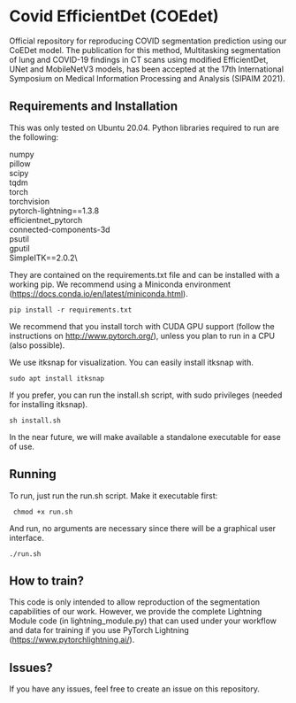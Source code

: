# Covid EfficientDet (COEdet)
Official repository for reproducing COVID segmentation  prediction using our CoEDet model.
The publication for this method, Multitasking segmentation of lung and COVID-19 findings in CT scans using modified EfficientDet, UNet and MobileNetV3 models, has been accepted at the 17th International Symposium on Medical Information Processing and Analysis (SIPAIM 2021).

## Requirements and Installation

This was only tested on Ubuntu 20.04.
Python libraries required to run are the following: 

numpy\
pillow\
scipy\
tqdm\
torch\
torchvision\
pytorch-lightning==1.3.8\
efficientnet_pytorch\
connected-components-3d\
psutil\
gputil\
SimpleITK==2.0.2\

They are contained on the requirements.txt file and can be installed with a working pip. We recommend using a Miniconda environment (https://docs.conda.io/en/latest/miniconda.html).

    pip install -r requirements.txt

We recommend that you install torch with CUDA GPU support (follow the instructions on http://www.pytorch.org/), unless you plan to run in a CPU (also possible).

We use itksnap for visualization. You can easily install itksnap with.

    sudo apt install itksnap


If you prefer, you can run the install.sh script, with sudo privileges (needed for installing itksnap).
    
    sh install.sh

In the near future, we will make available a standalone executable for ease of use.

## Running 

To run, just run the run.sh script. Make it executable first:

     chmod +x run.sh
    
And run, no arguments are necessary since there will be a graphical user interface.

    ./run.sh

## How to train?

This code is only intended to allow reproduction of the segmentation capabilities of our work. 
However, we provide the complete Lightning Module code (in lightning_module.py) that can used under your workflow and data for training if you use PyTorch Lightning (https://www.pytorchlightning.ai/).

## Issues?

If you have any issues, feel free to create an issue on this repository.
